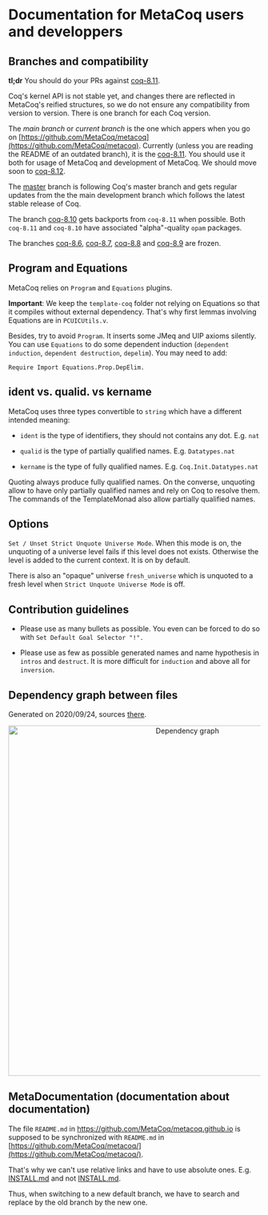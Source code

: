 # Documentation for MetaCoq users and developpers

## Branches and compatibility

**tl;dr** You should do your PRs against [coq-8.11](https://github.com/MetaCoq/metacoq/tree/coq-8.11).


Coq's kernel API is not stable yet, and changes there are reflected in MetaCoq's reified structures,
so we do not ensure any compatibility from version to version. There is one branch for each Coq version.

The *main branch* or *current branch* is the one which appers when you go on
[https://github.com/MetaCoq/metacoq](https://github.com/MetaCoq/metacoq).
Currently (unless you are reading the README of an outdated branch),
it is the [coq-8.11](https://github.com/MetaCoq/metacoq/tree/coq-8.11).
You should use it both for usage of MetaCoq and development of MetaCoq.
We should move soon to [coq-8.12](https://github.com/MetaCoq/metacoq/tree/coq-8.12).

The [master](https://github.com/MetaCoq/metacoq/tree/master) branch is following Coq's master
branch and gets regular updates from the the main development branch which follows the latest
stable release of Coq.

The branch [coq-8.10](https://github.com/MetaCoq/metacoq/tree/coq-8.10)
gets backports from `coq-8.11` when possible. Both `coq-8.11` and `coq-8.10` have associated
"alpha"-quality `opam` packages.

The branches [coq-8.6](https://github.com/MetaCoq/metacoq/tree/coq-8.6),
[coq-8.7](https://github.com/MetaCoq/metacoq/tree/coq-8.7), [coq-8.8](https://github.com/MetaCoq/metacoq/tree/coq-8.8)
and [coq-8.9](https://github.com/MetaCoq/metacoq/tree/coq-8.9) are frozen.



## Program and Equations

MetaCoq relies on `Program` and `Equations` plugins.

**Important**: We keep the `template-coq` folder not relying on Equations so that
it compiles without external dependency.
That's why first lemmas involving Equations are in `PCUICUtils.v`.

Besides, try to avoid `Program`. It inserts some JMeq and UIP axioms silently. You can
use `Equations` to do some dependent induction (`dependent induction`,
`dependent destruction`, `depelim`). You may need to add:
```
Require Import Equations.Prop.DepElim.
```



## ident vs. qualid. vs kername

MetaCoq uses three types convertible to `string` which have a different intended meaning:

- `ident` is the type of identifiers, they should not contains any dot.
  E.g. `nat`

- `qualid` is the type of partially qualified names.
  E.g. `Datatypes.nat`

- `kername` is the type of fully qualified names.
  E.g. `Coq.Init.Datatypes.nat`

Quoting always produce fully qualified names. On the converse, unquoting allow to
have only partially qualified names and rely on Coq to resolve them. The commands
of the TemplateMonad also allow partially qualified names.



## Options


`Set / Unset Strict Unquote Universe Mode`. When this mode is on,
the unquoting of a universe level fails if this level does not exists.
Otherwise the level is added to the current context. It is on by default.

There is also an "opaque" universe `fresh_universe` which is unquoted to
a fresh level when `Strict Unquote Universe Mode` is off.



## Contribution guidelines

- Please use as many bullets as possible.
  You even can be forced to do so with `Set Default Goal Selector "!".`

- Please use as few as possible generated names and name hypothesis in `intros`
  and `destruct`. It is more difficult for `induction` and above all for
  `inversion`.



## Dependency graph between files

Generated on 2020/09/24, sources [there](https://github.com/MetaCoq/metacoq/tree/coq-8.11/dependency-graph).

<center>
<img src="https://raw.githubusercontent.com/MetaCoq/metacoq.github.io/master/assets/depgraph-2020-09-24.png"
	 alt="Dependency graph" width="700px" display="inline"/>
</center>



## MetaDocumentation (documentation about documentation)

The file `README.md` in https://github.com/MetaCoq/metacoq.github.io is supposed to be synchronized with
`README.md` in [https://github.com/MetaCoq/metacoq/](https://github.com/MetaCoq/metacoq/).

That's why we can't use relative links and have to use absolute ones.
E.g. [INSTALL.md](https://github.com/MetaCoq/metacoq/tree/coq-8.11/INSTALL.md) and not [INSTALL.md](INSTALL.md).

Thus, when switching to a new default branch, we have to search and replace by the old branch by the new one.
